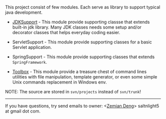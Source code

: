 This project consist of few modules. Each serve as library to support typical java development.

  * [JDKSupport](JDKSupport.md) - This module provide supporting classse that extends built-in jdk library. Many JDK classes needs some setup and/or decorator classes that helps everyday coding easier.

  * ServletSupport - This module provide supporting classes for a basic Servlet application.

  * SpringSupport - This module provide supporting classes that extends `SpringFramework`.

  * [Toolbox](Toolbox.md) - This module provide a treasure chest of command lines utilities with file manipulation, template generator, or even some simple Unix commands replacement in Windows env.

NOTE: The source are stored in `svn/projects` instead of `svn/trunk`!


---

If you have questions, try send emails to owner: <[Zemian Deng](http://code.google.com/p/zemiandeng)> saltnlight5 at gmail dot com.